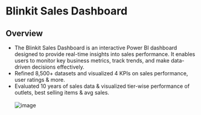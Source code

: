 # Blinkit Sales Dashboard

## Overview
- The Blinkit Sales Dashboard is an interactive Power BI dashboard designed to provide real-time insights into sales performance. It enables users to monitor key business metrics, track trends, and make data-driven decisions effectively.
- Refined 8,500+ datasets and visualized 4 KPIs on sales performance, user ratings & more.
- Evaluated 10 years of sales data & visualized tier-wise performance of outlets, best selling items & avg sales.
  <br>
  <br>
![image](https://github.com/user-attachments/assets/bddc8784-2f9f-49db-b0a4-a2d54c8fccda)
